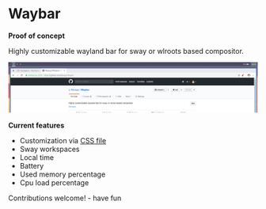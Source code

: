 # Waybar
**Proof of concept**

Highly customizable wayland bar for sway or wlroots based compositor.

![Waybar](https://raw.githubusercontent.com/alexays/waybar/master/preview.png)

**Current features**
- Customization via [CSS file](./resources/style.css)
- Sway workspaces
- Local time
- Battery
- Used memory percentage
- Cpu load percentage

Contributions welcome! - have fun
